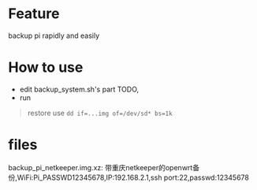 # Feature
backup pi rapidly and easily

# How to use
* edit backup_system.sh's part TODO,
* run

> restore use `dd if=...img of=/dev/sd* bs=1k`

# files
backup_pi_netkeeper.img.xz: 
带重庆netkeeper的openwrt备份,WiFi:Pi_PASSWD12345678,IP:192.168.2.1,ssh port:22,passwd:12345678
